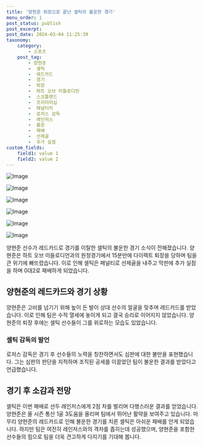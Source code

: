 ```yaml
---
title: '양현준 퇴장으로 끝난 셀틱의 불운한 경기'
menu_order: 1
post_status: publish
post_excerpt: 
post_date: 2024-03-04 11:25:39
taxonomy:
    category:
        - 스포츠
    post_tag:
        - 양현준
        -  셀틱
        -  레드카드
        -  경기
        -  퇴장
        -  하트 오브 미들로디언
        -  스코틀랜드
        -  프리미어십
        -  페널티킥
        -  로저스 감독
        -  레인저스
        -  불운
        -  패배
        -  선제골
        -  추가 실점
custom_fields:
    field1: value 1
    field2: value 2
---
```


![Image](https://imgnews.pstatic.net/image/076/2024/03/04/2024030501000165400014172_20240304085109192.jpg?type=w647)

![Image](https://imgnews.pstatic.net/image/076/2024/03/04/2024030501000165400014171_20240304085109196.jpg?type=w647)

![Image](https://imgnews.pstatic.net/image/076/2024/03/04/2024030501000165400014173_20240304085109200.jpg?type=w647)

![Image](https://imgnews.pstatic.net/image/076/2024/03/04/2024030501000165400014174_20240304085109204.jpg?type=w647)

![Image](https://imgnews.pstatic.net/image/076/2024/03/04/2024030501000165400014176_20240304085109209.jpg?type=w647)

![Image](https://imgnews.pstatic.net/image/076/2024/03/04/2024030501000165400014175_20240304085109220.jpg?type=w647)

양현준 선수가 레드카드로 경기를 이탈한 셀틱의 불운한 경기 소식이 전해졌습니다. 양현준은 하트 오브 미들로디언과의 원정경기에서 15분만에 다이렉트 퇴장을 당하며 팀을 큰 위기에 빠뜨렸습니다. 이로 인해 셀틱은 페널티로 선제골을 내주고 막판에 추가 실점을 하며 0대2로 패배하게 되었습니다.
## 양현준의 레드카드와 경기 상황
양현준은 고비를 넘기기 위해 높이 든 발이 상대 선수의 얼굴을 맞추며 레드카드를 받았습니다. 이로 인해 팀은 수적 열세에 놓이게 되고 결국 승리로 이어지지 않았습니다. 양현준의 퇴장 후에는 셀틱 선수들이 그를 위로하는 모습도 있었습니다. 
### 셀틱 감독의 발언
로저스 감독은 경기 후 선수들의 노력을 칭찬하면서도 심판에 대한 불만을 표현했습니다. 그는 심판의 판단을 지적하며 조직된 공세를 이끌었던 팀이 불운한 결과를 받았다고 언급했습니다.
## 경기 후 소감과 전망
셀틱은 이번 패배로 선두 레인저스에게 2점 차를 벌리며 다행스러운 결과를 얻었습니다. 양현준은 올 시즌 통산 1골 3도움을 올리며 팀에서 뛰어난 활약을 보여주고 있습니다.
마무리
양현준의 레드카드로 인해 불운한 경기를 치른 셀틱은 아쉬운 패배를 안게 되었습니다. 하지만 팀은 여전히 레인저스와의 격차를 좁히는데 성공했으며, 양현준을 포함한 선수들의 힘으로 팀을 더욱 견고하게 다지기를 기대해 봅니다.
